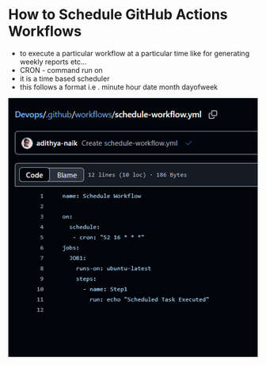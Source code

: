 #  How to Schedule GitHub Actions Workflows 
- to execute a particular workflow at a particular time like for generating weekly reports etc...
- CRON - command run on
- it is a time based scheduler
- this follows a format i.e . minute hour date month dayofweek

![alt text](assets/schedule-wokflow.png)